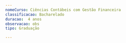 ```yaml
---
nomeCurso: Ciências Contábeis com Gestão Financeira 
classificacao: Bacharelado 
duracao:  4 anos 
observacao: obs
tipo: Graduação 

---
```


